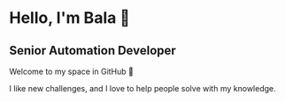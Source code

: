 # **Hello, I'm Bala 👋**

## Senior Automation Developer

Welcome to my space in GitHub 🎉

I like new challenges, and I love to help people solve with my knowledge.
